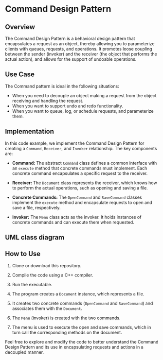 # Command Design Pattern

## Overview

The Command Design Pattern is a behavioral design pattern that encapsulates a request as an object, thereby allowing you to parameterize clients with queues, requests, and operations. It promotes loose coupling between the sender (invoker) and the receiver (the object that performs the actual action), and allows for the support of undoable operations.

## Use Case

The Command pattern is ideal in the following situations:

- When you need to decouple an object making a request from the object receiving and handling the request.
- When you want to support undo and redo functionality.
- When you want to queue, log, or schedule requests, and parameterize them.

## Implementation

In this code example, we implement the Command Design Pattern for creating a `Command`, `Receiver`, and `Invoker` relationship. The key components are:

- **Command:** The abstract `Command` class defines a common interface with an `execute` method that concrete commands must implement. Each concrete command encapsulates a specific request to the receiver.

- **Receiver:** The `Document` class represents the receiver, which knows how to perform the actual operations, such as opening and saving a file.

- **Concrete Commands:** The `OpenCommand` and `SaveCommand` classes implement the `execute` method and encapsulate requests to open and save a file, respectively.

- **Invoker:** The `Menu` class acts as the invoker. It holds instances of concrete commands and can execute them when requested.

## UML class diagram


## How to Use

1. Clone or download this repository.

2. Compile the code using a C++ compiler.

3. Run the executable.

4. The program creates a `Document` instance, which represents a file.

5. It creates two concrete commands (`OpenCommand` and `SaveCommand`) and associates them with the `Document`.

6. The `Menu` (invoker) is created with the two commands.

7. The menu is used to execute the open and save commands, which in turn call the corresponding methods on the document.

Feel free to explore and modify the code to better understand the Command Design Pattern and its use in encapsulating requests and actions in a decoupled manner.

